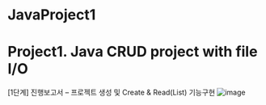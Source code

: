 # JavaProject1
Project1. Java CRUD project with file I/O 
=========================================
[1단계] 진행보고서 – 프로젝트 생성 및 Create & Read(List) 기능구현
![image](https://user-images.githubusercontent.com/103707815/188585162-30daf64b-c701-4870-9e5b-edce06dcaa3b.png)
